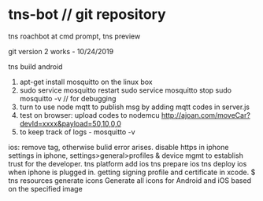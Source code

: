 # tns-bot // git repository
tns roachbot
at cmd prompt, tns preview

git version 2 works - 10/24/2019

tns build android

1. apt-get install mosquitto on the linux box
2. sudo service mosquitto restart
    sudo service mosquitto stop
    sudo mosquitto -v   // for debugging
3. turn to use node mqtt to publish msg by adding mqtt codes in server.js
4. test on browser:
    upload codes to nodemcu
     http://ajoan.com/moveCar?devId=xxxx&payload=50,10,0,0
5. to keep track of logs - mosquitto -v


ios:
    remove <pag> tag, otherwise bulid error arises.
    disable https in iphone settings
    in iphone, settings>general>profiles & device mgmt to establish trust for the developer.
    tns platform add ios
    tns prepare ios
    tns deploy ios when iphone is plugged in.
    getting signing profile and certificate in xcode.
   $ tns resources generate icons <Path to image>	Generate all icons for Android and iOS based on the specified image

